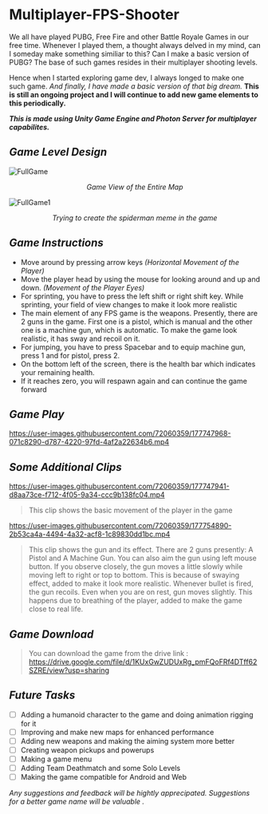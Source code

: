 # Multiplayer-FPS-Shooter

We all have played PUBG, Free Fire and other Battle Royale Games in our free time. Whenever I played them, a thought always delved in my mind, can I someday make something similiar to this? Can I make a basic version of PUBG? The base of such games resides in their multiplayer shooting levels.

Hence when I started exploring game dev, I always longed to make one such game. _And finally, I have made a basic version of that big dream._ **This is still an ongoing project and I will continue to add new game elements to this periodically.**

***This is made using Unity Game Engine and Photon Server for multiplayer capabilites.*** 


## _Game Level Design_
![FullGame](https://user-images.githubusercontent.com/72060359/177746578-5952aafb-0f3e-4a19-b162-3f0913e6cef2.png)
<p align="center"> <i>Game View of the Entire Map</i> </p>

![FullGame1](https://user-images.githubusercontent.com/72060359/177746599-9eaabce4-7b3b-4c79-a732-f913d803e7ed.png)
<p align="center"> <i>Trying to create the spiderman meme in the game</i> </p>

## _Game Instructions_
- Move around by pressing arrow keys _(Horizontal Movement of the Player)_
- Move the player head by using the mouse for looking around and up and down. _(Movement of the Player Eyes)_
- For sprinting, you have to press the left shift or right shift key. While sprinting, your field of view changes to make it look more realistic
- The main element of any FPS game is the weapons. Presently, there are 2 guns in the game. First one is a pistol, which is manual and the other one is a machine gun, which is automatic. To make the game look realistic, it has sway and recoil on it.
- For jumping, you have to press Spacebar and to equip machine gun, press 1 and for pistol, press 2.
- On the bottom left of the screen, there is the health bar which indicates your remaining health.
- If it reaches zero, you will respawn again and can continue the game forward


## _Game Play_
https://user-images.githubusercontent.com/72060359/177747968-071c8290-d787-4220-97fd-4af2a22634b6.mp4

## _Some Additional Clips_
https://user-images.githubusercontent.com/72060359/177747941-d8aa73ce-f712-4f05-9a34-ccc9b138fc04.mp4
> This clip shows the basic movement of the player in the game

https://user-images.githubusercontent.com/72060359/177754890-2b53ca4a-4494-4a32-acf8-1c89830dd1bc.mp4
> This clip shows the gun and its effect. There are 2 guns presently: A Pistol and A Machine Gun. You can also aim the gun using left mouse button. If you observe closely, the gun moves a little slowly while moving left to right or top to bottom. This is because of swaying effect, added to make it look more realistic. Whenever bullet is fired, the gun recoils. Even when you are on rest, gun moves slightly. This happens due to breathing of the player, added to make the game close to real life.

## _Game Download_
> You can download the game from the drive link : https://drive.google.com/file/d/1KUxGwZUDUxRg_pmFQoFRf4DTff62SZRE/view?usp=sharing 

## _Future Tasks_
- [ ] Adding a humanoid character to the game and doing animation rigging for it
- [ ] Improving and make new maps for enhanced performance
- [ ] Adding new weapons and making the aiming system more better
- [ ] Creating weapon pickups and powerups 
- [ ] Making a game menu
- [ ] Adding Team Deathmatch and some Solo Levels
- [ ] Making the game compatible for Android and Web

*Any suggestions and feedback will be hightly apprecipated. Suggestions for a better game name will be valuable .*
